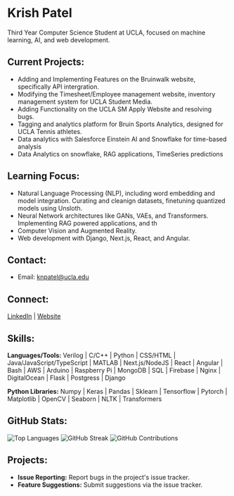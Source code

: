 # Krish Patel
Third Year Computer Science Student at UCLA, focused on machine learning, AI, and web development.

## Current Projects:
- Adding and Implementing Features on the Bruinwalk website, specifically API intergration.
- Modifying the Timesheet/Employee management website, inventory management system for UCLA Student Media.
- Adding Functionality on the UCLA SM Apply Website and resolving bugs.
- Tagging and analytics platform for Bruin Sports Analytics, designed for UCLA Tennis athletes.
- Data analytics with Salesforce Einstein AI and Snowflake for time-based analysis
- Data Analytics on snowflake, RAG applications, TimeSeries predictions

## Learning Focus:
- Natural Language Processing (NLP), including word embedding and model integration. Curating and cleanign datasets, finetuning quantized models using Unsloth.
- Neural Network architectures like GANs, VAEs, and Transformers. Implementing RAG powered applications, and th
- Computer Vision and Augmented Reality.
- Web development with Django, Next.js, React, and Angular.

## Contact:
- Email: knpatel@ucla.edu

## Connect:
[LinkedIn](https://www.linkedin.com/in/krishpatel2/) | [Website](https://krish1925.github.io/)

## Skills:
**Languages/Tools:** Verilog | C/C++ | Python | CSS/HTML | Java/JavaScript/TypeScript | MATLAB | Next.js/NodeJS | React | Angular | Bash | AWS | Arduino | Raspberry Pi | MongoDB | SQL | Firebase | Nginx | DigitalOcean | Flask | Postgress | Django 

**Python Libraries:** Numpy | Keras | Pandas | Sklearn | Tensorflow | Pytorch | Matplotlib | OpenCV | Seaborn | NLTK | Transformers

## GitHub Stats:
![Top Languages](https://github-readme-stats.vercel.app/api/top-langs/?username=krish1925&layout=compact)
![GitHub Streak](https://github-readme-streak-stats.herokuapp.com/?user=krish1925)
![GitHub Contributions](https://github-readme-stats.vercel.app/api?username=krish1925&show_icons=true)

## Projects:
- **Issue Reporting:** Report bugs in the project's issue tracker.
- **Feature Suggestions:** Submit suggestions via the issue tracker.
